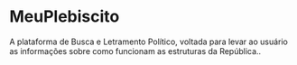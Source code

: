 # MeuPlebiscito
A plataforma de Busca e Letramento Político, voltada para levar ao usuário as informações sobre como funcionam as estruturas da República..
